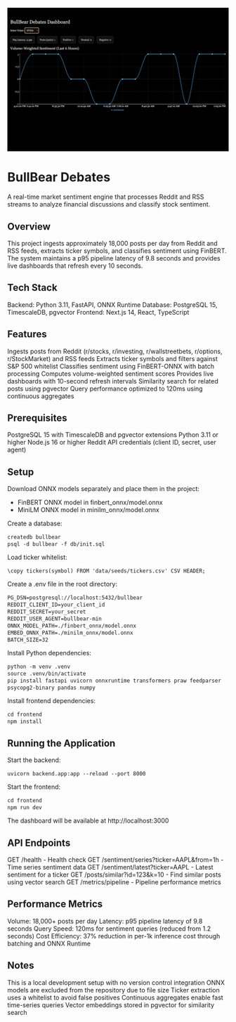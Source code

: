 ![BullBear Dashboard](bullbear_dashboard.jpg)

# BullBear Debates

A real-time market sentiment engine that processes Reddit and RSS streams to analyze financial discussions and classify stock sentiment.

## Overview

This project ingests approximately 18,000 posts per day from Reddit and RSS feeds, extracts ticker symbols, and classifies sentiment using FinBERT. The system maintains a p95 pipeline latency of 9.8 seconds and provides live dashboards that refresh every 10 seconds.

## Tech Stack

Backend: Python 3.11, FastAPI, ONNX Runtime
Database: PostgreSQL 15, TimescaleDB, pgvector
Frontend: Next.js 14, React, TypeScript

## Features

Ingests posts from Reddit (r/stocks, r/investing, r/wallstreetbets, r/options, r/StockMarket) and RSS feeds
Extracts ticker symbols and filters against S&P 500 whitelist
Classifies sentiment using FinBERT-ONNX with batch processing
Computes volume-weighted sentiment scores
Provides live dashboards with 10-second refresh intervals
Similarity search for related posts using pgvector
Query performance optimized to 120ms using continuous aggregates

## Prerequisites

PostgreSQL 15 with TimescaleDB and pgvector extensions
Python 3.11 or higher
Node.js 16 or higher
Reddit API credentials (client ID, secret, user agent)

## Setup

Download ONNX models separately and place them in the project:
- FinBERT ONNX model in finbert_onnx/model.onnx
- MiniLM ONNX model in minilm_onnx/model.onnx

Create a database:
```
createdb bullbear
psql -d bullbear -f db/init.sql
```

Load ticker whitelist:
```
\copy tickers(symbol) FROM 'data/seeds/tickers.csv' CSV HEADER;
```

Create a .env file in the root directory:
```
PG_DSN=postgresql://localhost:5432/bullbear
REDDIT_CLIENT_ID=your_client_id
REDDIT_SECRET=your_secret
REDDIT_USER_AGENT=bullbear-min
ONNX_MODEL_PATH=./finbert_onnx/model.onnx
EMBED_ONNX_PATH=./minilm_onnx/model.onnx
BATCH_SIZE=32
```

Install Python dependencies:
```
python -m venv .venv
source .venv/bin/activate
pip install fastapi uvicorn onnxruntime transformers praw feedparser psycopg2-binary pandas numpy
```

Install frontend dependencies:
```
cd frontend
npm install
```

## Running the Application

Start the backend:
```
uvicorn backend.app:app --reload --port 8000
```

Start the frontend:
```
cd frontend
npm run dev
```

The dashboard will be available at http://localhost:3000

## API Endpoints

GET /health - Health check
GET /sentiment/series?ticker=AAPL&from=1h - Time series sentiment data
GET /sentiment/latest?ticker=AAPL - Latest sentiment for a ticker
GET /posts/similar?id=123&k=10 - Find similar posts using vector search
GET /metrics/pipeline - Pipeline performance metrics

## Performance Metrics

Volume: 18,000+ posts per day
Latency: p95 pipeline latency of 9.8 seconds
Query Speed: 120ms for sentiment queries (reduced from 1.2 seconds)
Cost Efficiency: 37% reduction in per-1k inference cost through batching and ONNX Runtime

## Notes

This is a local development setup with no version control integration
ONNX models are excluded from the repository due to file size
Ticker extraction uses a whitelist to avoid false positives
Continuous aggregates enable fast time-series queries
Vector embeddings stored in pgvector for similarity search
